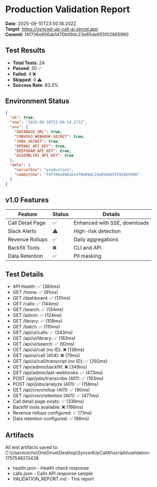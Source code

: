 # Production Validation Report

**Date**: 2025-09-10T23:50:18.202Z  
**Target**: https://synced-up-call-ai.vercel.app  
**Commit**: f4f706e806ab1470b09dc23e85de655f02865990

## Test Results

- **Total Tests**: 24
- **Passed**: 20 ✅
- **Failed**: 4 ❌
- **Skipped**: 0 ⚠️
- **Success Rate**: 83.3%

## Environment Status

```json
{
  "ok": true,
  "now": "2025-09-10T23:50:14.271Z",
  "env": {
    "DATABASE_URL": true,
    "CONVOSO_WEBHOOK_SECRET": true,
    "JOBS_SECRET": true,
    "OPENAI_API_KEY": true,
    "DEEPGRAM_API_KEY": true,
    "ASSEMBLYAI_API_KEY": true
  },
  "meta": {
    "vercelEnv": "production",
    "commitSha": "f4f706e806ab1470b09dc23e85de655f02865990"
  }
}
```

## v1.0 Features

| Feature | Status | Details |
|---------|--------|---------|
| Call Detail Page | ✅ | Enhanced with SSE, downloads |
| Slack Alerts | ⚠️ | High-risk detection |
| Revenue Rollups | ✅ | Daily aggregations |
| Backfill Tools | ❌ | CLI and API |
| Data Retention | ✅ | PII masking |

## Test Details

- API Health: ✅ (380ms)
- GET /home: ✅ (91ms)
- GET /dashboard: ✅ (131ms)
- GET /calls: ✅ (144ms)
- GET /search: ✅ (134ms)
- GET /admin: ✅ (124ms)
- GET /library: ✅ (108ms)
- GET /batch: ✅ (110ms)
- GET /api/ui/calls: ✅ (343ms)
- GET /api/ui/library: ✅ (183ms)
- GET /api/ui/search: ✅ (92ms)
- GET /api/ui/call (no ID): ❌ (136ms)
- GET /api/ui/call (404): ❌ (79ms)
- GET /api/ui/call/transcript (no ID): ✅ (292ms)
- GET /api/admin/backfill: ❌ (349ms)
- GET /api/admin/last-webhooks: ✅ (473ms)
- POST /api/jobs/transcribe (401): ✅ (193ms)
- POST /api/jobs/analyze (401): ✅ (158ms)
- GET /api/cron/rollup (401): ✅ (90ms)
- GET /api/cron/retention (401): ✅ (477ms)
- Call detail page exists: ✅ (339ms)
- Backfill tools available: ❌ (166ms)
- Revenue rollups configured: ✅ (71ms)
- Data retention configured: ✅ (96ms)

## Artifacts

All test artifacts saved to: C:\Users\nicho\OneDrive\Desktop\SyncedUpCallAI\scripts\validation-1757548213438

- health.json - Health check response
- calls.json - Calls API response sample
- VALIDATION_REPORT.md - This report
